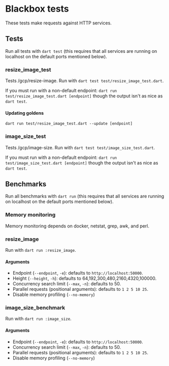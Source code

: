 # Blackbox tests

These tests make requests against HTTP services.

## Tests

Run all tests with `dart test` 
(this requires that all services are running on localhost on the default ports mentioned below).

### resize_image_test

Tests /gcp/resize-image. Run with `dart test test/resize_image_test.dart`.

If you must run with a non-default endpoint: `dart run test/resize_image_test.dart [endpoint]` though the output
isn't as nice as `dart test`.

#### Updating goldens

`dart run test/resize_image_test.dart --update [endpoint]`

### image_size_test

Tests /gcp/image-size. Run with `dart test test/image_size_test.dart`.

If you must run with a non-default endpoint: `dart run test/image_size_test.dart [endpoint]` though the output
isn't as nice as `dart test`.

## Benchmarks

Run all benchmarks with `dart run`
(this requires that all services are running on localhost on the default ports mentioned below).

### Memory monitoring

Memory monitoring depends on docker, netstat, grep, awk, and perl.

### resize_image

Run with `dart run :resize_image`.

#### Arguments

* Endpoint (`--endpoint`, `-e`): defaults to `http://localhost:50000`.
* Height (`--height`, `-h`): defaults to 64,192,300,480,2160,4320,100000.
* Concurrency search limit (`--max`, `-n`): defaults to 50.
* Parallel requests (positional arguments): defaults to `1 2 5 10 25`.
* Disable memory profiling (`--no-memory`)

### image_size_benchmark

Run with `dart run :image_size`.

#### Arguments

* Endpoint (`--endpoint`, `-e`): defaults to `http://localhost:50000`.
* Concurrency search limit (`--max`, `-n`): defaults to 50.
* Parallel requests (positional arguments): defaults to `1 2 5 10 25`.
* Disable memory profiling (`--no-memory`)
